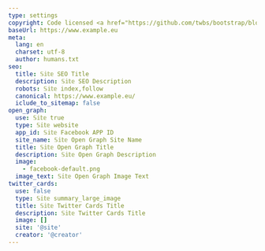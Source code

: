 ```yaml
---
type: settings
copyright: Code licensed <a href="https://github.com/twbs/bootstrap/blob/main/LICENSE" target="_blank" rel="license noopener">MIT</a>
baseUrl: https://www.example.eu
meta:
  lang: en
  charset: utf-8
  author: humans.txt
seo:
  title: 𝕊𝕚𝕥𝕖 SEO Title
  description: 𝕊𝕚𝕥𝕖 SEO Description
  robots: 𝕊𝕚𝕥𝕖 index,follow
  canonical: https://www.example.eu/
  iclude_to_sitemap: false
open_graph:
  use: 𝕊𝕚𝕥𝕖 true
  type: 𝕊𝕚𝕥𝕖 website
  app_id: 𝕊𝕚𝕥𝕖 Facebook APP ID
  site_name: 𝕊𝕚𝕥𝕖 Open Graph Site Name
  title: 𝕊𝕚𝕥𝕖 Open Graph Title
  description: 𝕊𝕚𝕥𝕖 Open Graph Description
  image:
    - facebook-default.png
  image_text: 𝕊𝕚𝕥𝕖 Open Graph Image Text
twitter_cards:
  use: false
  type: 𝕊𝕚𝕥𝕖 summary_large_image
  title: 𝕊𝕚𝕥𝕖 Twitter Cards Title
  description: 𝕊𝕚𝕥𝕖 Twitter Cards Title
  image: []
  site: '@site'
  creator: '@creator'
---
```


